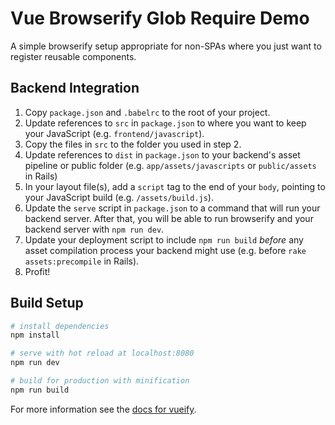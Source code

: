 # Vue Browserify Glob Require Demo

A simple browserify setup appropriate for non-SPAs where you just want to register reusable components.

## Backend Integration

1. Copy `package.json` and `.babelrc` to the root of your project.
2. Update references to `src` in `package.json` to where you want to keep your JavaScript (e.g. `frontend/javascript`).
3. Copy the files in `src` to the folder you used in step 2.
4. Update references to `dist` in `package.json` to your backend's asset pipeline or public folder (e.g. `app/assets/javascripts` or `public/assets` in Rails)
5. In your layout file(s), add a `script` tag to the end of your `body`, pointing to your JavaScript build (e.g. `/assets/build.js`).
6. Update the `serve` script in `package.json` to a command that will run your backend server. After that, you will be able to run browserify and your backend server with `npm run dev`.
7. Update your deployment script to include `npm run build` _before_ any asset compilation process your backend might use (e.g. before `rake assets:precompile` in Rails).
8. Profit!

## Build Setup

``` bash
# install dependencies
npm install

# serve with hot reload at localhost:8080
npm run dev

# build for production with minification
npm run build
```

For more information see the [docs for vueify](https://github.com/vuejs/vueify).
